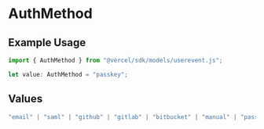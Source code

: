 # AuthMethod

## Example Usage

```typescript
import { AuthMethod } from "@vercel/sdk/models/userevent.js";

let value: AuthMethod = "passkey";
```

## Values

```typescript
"email" | "saml" | "github" | "gitlab" | "bitbucket" | "manual" | "passkey" | "otp" | "sms" | "invite"
```